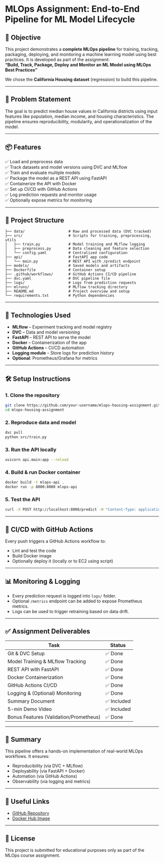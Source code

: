 # MLOps Assignment: End-to-End Pipeline for ML Model Lifecycle

## 🎯 Objective

This project demonstrates a **complete MLOps pipeline** for training, tracking, packaging, deploying, and monitoring a machine learning model using best practices. It is developed as part of the assignment:  
**“Build, Track, Package, Deploy and Monitor an ML Model using MLOps Best Practices”**

We chose the **California Housing dataset** (regression) to build this pipeline.

---

## 🧠 Problem Statement

The goal is to predict median house values in California districts using input features like population, median income, and housing characteristics. The pipeline ensures reproducibility, modularity, and operationalization of the model.

---

## 📦 Features

✅ Load and preprocess data  
✅ Track datasets and model versions using DVC and MLflow  
✅ Train and evaluate multiple models  
✅ Package the model as a REST API using FastAPI  
✅ Containerize the API with Docker  
✅ Set up CI/CD with GitHub Actions  
✅ Log prediction requests and monitor usage  
✅ Optionally expose metrics for monitoring  

---

## 📂 Project Structure

```
├── data/                    # Raw and processed data (DVC tracked)
├── src/                     # Scripts for training, preprocessing, utils
│   ├── train.py             # Model training and MLflow logging
│   ├── preprocess.py        # Data cleaning and feature selection
│   └── config.yaml          # Centralized configuration
├── api/                     # FastAPI app code
│   └── main.py              # REST API with /predict endpoint
├── models/                  # Saved models and artifacts
├── Dockerfile               # Container setup
├── .github/workflows/       # GitHub Actions CI/CD pipeline
├── dvc.yaml                 # DVC pipeline file
├── logs/                    # Logs from prediction requests
├── mlruns/                  # MLflow tracking directory
├── README.md                # Project overview and setup
└── requirements.txt         # Python dependencies
```

---

## 🚀 Technologies Used

- **MLflow** – Experiment tracking and model registry  
- **DVC** – Data and model versioning  
- **FastAPI** – REST API to serve the model  
- **Docker** – Containerization of the app  
- **GitHub Actions** – CI/CD automation  
- **Logging module** – Store logs for prediction history  
- **Optional**: Prometheus/Grafana for metrics  

---

## 🛠️ Setup Instructions

### 1. Clone the repository
```bash
git clone https://github.com/your-username/mlops-housing-assignment.git
cd mlops-housing-assignment
```

### 2. Reproduce data and model
```bash
dvc pull
python src/train.py
```

### 3. Run the API locally
```bash
uvicorn api.main:app --reload
```

### 4. Build & run Docker container
```bash
docker build -t mlops-api .
docker run -p 8000:8000 mlops-api
```

### 5. Test the API
```bash
curl -X POST http://localhost:8000/predict -H "Content-Type: application/json"      -d '{"feature_1": 3.5, "feature_2": 45.2, ...}'
```

---

## 🔁 CI/CD with GitHub Actions

Every push triggers a GitHub Actions workflow to:

- Lint and test the code
- Build Docker image
- Optionally deploy it (locally or to EC2 using script)

---

## 📊 Monitoring & Logging

- Every prediction request is logged into `logs/` folder.
- Optional `/metrics` endpoint can be added to expose Prometheus metrics.
- Logs can be used to trigger retraining based on data drift.

---

## ✅ Assignment Deliverables

| Task                                  | Status   |
|---------------------------------------|----------|
| Git & DVC Setup                       | ✅ Done |
| Model Training & MLflow Tracking      | ✅ Done |
| REST API with FastAPI                 | ✅ Done |
| Docker Containerization               | ✅ Done |
| GitHub Actions CI/CD                  | ✅ Done |
| Logging & (Optional) Monitoring       | ✅ Done |
| Summary Document                      | ✅ Included |
| 5-min Demo Video                      | ✅ Included |
| Bonus Features (Validation/Prometheus)| ✅ Done |

---

## 📝 Summary

This pipeline offers a hands-on implementation of real-world MLOps workflows. It ensures:

- Reproducibility (via DVC + MLflow)
- Deployability (via FastAPI + Docker)
- Automation (via GitHub Actions)
- Observability (via logging and metrics)

---

## 🔗 Useful Links

- [GitHub Repository](https://github.com/your-username/mlops-housing-assignment)
- [Docker Hub Image](https://hub.docker.com/r/your-docker-id/mlops-api)

---

## 📄 License

This project is submitted for educational purposes only as part of the MLOps course assignment.
